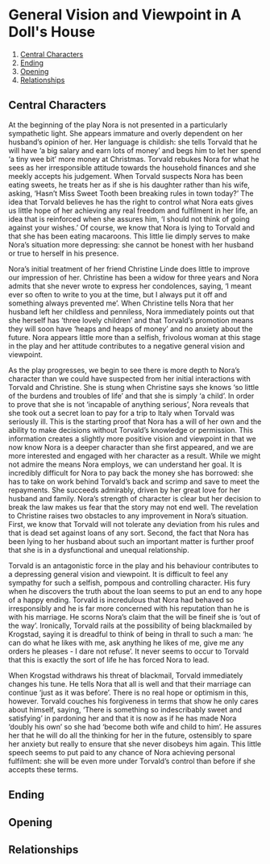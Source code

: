 # General Vision and Viewpoint in A Doll's House

1. [Central Characters](#central-characters)
2. [Ending](#ending)
3. [Opening](#opening)
4. [Relationships](#relationships)

## Central Characters

At the beginning of the play Nora is not presented in a particularly sympathetic light. She appears immature and overly dependent on her husband’s opinion of her. Her language is childish: she tells Torvald that he will have ‘a big salary and earn lots of money’ and begs him to let her spend ‘a tiny wee bit’ more money at Christmas. Torvald rebukes Nora for what he sees as her irresponsible attitude towards the household finances and she meekly accepts his judgement. When Torvald suspects Nora has been eating sweets, he treats her as if she is his daughter rather than his wife, asking, ‘Hasn’t Miss Sweet Tooth been breaking rules in town today?’ The idea that Torvald believes he has the right to control what Nora eats gives us little hope of her achieving any real freedom and fulfilment in her life, an idea that is reinforced when she assures him, ‘I should not think of going against your wishes.’ Of course, we know that Nora is lying to Torvald and that she has been eating macaroons. This little lie dimply serves to make Nora’s situation more depressing: she cannot be honest with her husband or true to herself in his presence.

Nora’s initial treatment of her friend Christine Linde does little to improve our impression of her. Christine has been a widow for three years and Nora admits that she never wrote to express her condolences, saying, ‘I meant ever so often to write to you at the time, but I always put it off and something always prevented me’. When Christine tells Nora that her husband left her childless and penniless, Nora immediately points out that she herself has ‘three lovely children’ and that Torvald’s promotion means they will soon have ‘heaps and heaps of money’ and no anxiety about the future. Nora appears little more than a selfish, frivolous woman at this stage in the play and her attitude contributes to a negative general vision and viewpoint.

As the play progresses, we begin to see there is more depth to Nora’s character than we could have suspected from her initial interactions with Torvald and Christine. She is stung when Christine says she knows ‘so little of the burdens and troubles of life’ and that she is simply ‘a child’. In order to prove that she is not ‘incapable of anything serious’, Nora reveals that she took out a secret loan to pay for a trip to Italy when Torvald was seriously ill. This is the starting proof that Nora has a will of her own and the ability to make decisions without Torvald’s knowledge or permission. This information creates a slightly more positive vision and viewpoint in that we now know Nora is a deeper character than she first appeared, and we are more interested and engaged with her character as a result. While we might not admire the means Nora employs, we can understand her goal. It is incredibly difficult for Nora to pay back the money she has borrowed: she has to take on work behind Torvald’s back and scrimp and save to meet the repayments. She succeeds admirably, driven by her great love for her husband and family. Nora’s strength of character is clear but her decision to break the law makes us fear that the story may not end well. The revelation to Christine raises two obstacles to any improvement in Nora’s situation. First, we know that Torvald will not tolerate any deviation from his rules and that is dead set against loans of any sort. Second, the fact that Nora has been lying to her husband about such an important matter is further proof that she is in a dysfunctional and unequal relationship.

Torvald is an antagonistic force in the play and his behaviour contributes to a depressing general vision and viewpoint. It is difficult to feel any sympathy for such a selfish, pompous and controlling character. His fury when he discovers the truth about the loan seems to put an end to any hope of a happy ending. Torvald is incredulous that Nora had behaved so irresponsibly and he is far more concerned with his reputation than he is with his marriage. He scorns Nora’s claim that the will be fineif she is ‘out of the way’. Ironically, Torvald rails at the possibility of being blackmailed by Krogstad, saying it is dreadful to think of being in thrall to such a man: ‘he can do what he likes with me, ask anything he likes of me, give me any orders he pleases -  I dare not refuse’. It never seems to occur to Torvald that this is exactly the sort of life he has forced Nora to lead.

When Krogstad withdraws his threat of blackmail, Torvald immediately changes his tune. He tells Nora that all is well and that their marriage can continue ‘just as it was before’. There is no real hope or optimism in this, however. Torvald couches his forgiveness in terms that show he only cares about himself, saying, ‘There is something so indescribably sweet and satisfying’ in pardoning her and that it is now as if he has made Nora ‘doubly his own’ so she had ‘become both wife and child to him’. He assures her that he will do all the thinking for her in the future, ostensibly to spare her anxiety but really to ensure that she never disobeys him again. This little speech seems to put paid to any chance of Nora achieving personal fulfilment: she will be even more under Torvald’s control than before if she accepts these terms.

## Ending



## Opening



## Relationships


